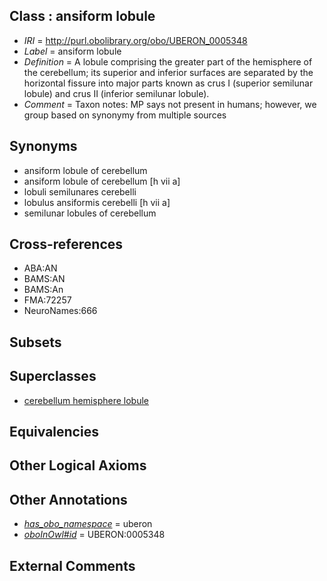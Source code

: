 
## Class : ansiform lobule

 * *IRI* = http://purl.obolibrary.org/obo/UBERON_0005348
 * *Label* = ansiform lobule
 * *Definition* = A lobule comprising the greater part of the hemisphere of the cerebellum; its superior and inferior surfaces are separated by the horizontal fissure into major parts known as crus I (superior semilunar lobule) and crus II (inferior semilunar lobule).
 * *Comment* = Taxon notes: MP says not present in humans; however, we group based on synonymy from multiple sources

## Synonyms

 * ansiform lobule of cerebellum
 * ansiform lobule of cerebellum [h vii a]
 * lobuli semilunares cerebelli
 * lobulus ansiformis cerebelli [h vii a]
 * semilunar lobules of cerebellum

## Cross-references

 * ABA:AN
 * BAMS:AN
 * BAMS:An
 * FMA:72257
 * NeuroNames:666

## Subsets


## Superclasses

 * [cerebellum hemisphere lobule](../../UBERON/03/UBERON_0004003.md)

## Equivalencies


## Other Logical Axioms


## Other Annotations

 * *[has_obo_namespace](../../ce/oboInOwl#hasOBONamespace.md)* = uberon
 * *[oboInOwl#id](../../id/oboInOwl#id.md)* = UBERON:0005348

## External Comments

